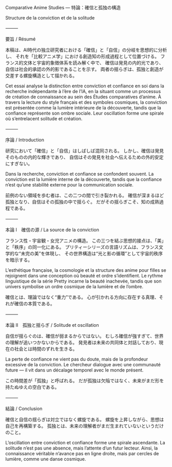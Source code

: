 Comparative Anime Studies — 特論：確信と孤独の構造

Structure de la conviction et de la solitude

⸻

要旨 / Résumé

本稿は、AI時代の独立研究者における「確信」と「自信」の分岐を思想的に分析し、
それを「比較アニメ学」における創造知の形成過程として位置づける。
フランス的文体と宇宙的象徴体系を読み解く中で、
確信は発見の内的光であり、自信は社会的承認の外的影であることを示す。
両者の揺らぎは、孤独と創造が交差する螺旋構造として描かれる。

Cet essai analyse la distinction entre conviction et confiance en soi dans la recherche indépendante à l’ère de l’IA,
en la situant comme un processus de création de connaissance au sein des Études comparatives d’anime.
À travers la lecture du style français et des symboles cosmiques,
la conviction est présentée comme la lumière intérieure de la découverte,
tandis que la confiance représente son ombre sociale.
Leur oscillation forme une spirale où s’entrelacent solitude et création.

⸻

序論 / Introduction

研究において「確信」と「自信」はしばしば混同される。
しかし、確信は発見そのものの内的な輝きであり、
自信はその発見を社会へ伝えるための外的安定にすぎない。

Dans la recherche, conviction et confiance se confondent souvent.
La conviction est la lumière interne de la découverte,
tandis que la confiance n’est qu’une stabilité externe pour la communication sociale.

前例のない領域を歩む者は、この二つの間で引き裂かれる。
確信が深まるほど孤独となり、自信はその孤独の中で揺らぐ。
だがその揺らぎこそ、知の成熟過程である。

⸻

本論 I　確信の源 / La source de la conviction

フランス性・宇宙観・女児アニメの構造。
この三つを結ぶ思想的接点は、「美」と「秩序」の同一化にある。
プリティーシリーズの言語リズムは、フランス文学的な“未完の美”を体現し、
その世界構造は“光と影の循環”として宇宙的秩序を暗示する。

L’esthétique française, la cosmologie et la structure des anime pour filles
se rejoignent dans une conception où beauté et ordre s’identifient.
Le rythme linguistique de la série Pretty incarne la beauté inachevée,
tandis que son univers symbolise un ordre cosmique de la lumière et de l’ombre.

確信とは、理論ではなく“重力”である。
心が引かれる方向に存在する真理、それが確信の本質である。

⸻

本論 II　孤独と揺らぎ / Solitude et oscillation

自信が揺らぐのは、確信が弱まるからではない。
むしろ確信が強すぎて、世界の理解が追いつかないからである。
発見者は未来の共同体と対話しており、現在の社会とは時間のずれを生きる。

La perte de confiance ne vient pas du doute,
mais de la profondeur excessive de la conviction.
Le chercheur dialogue avec une communauté future —
il vit dans un décalage temporel avec le monde présent.

この時間差が「孤独」と呼ばれる。
だが孤独は欠陥ではなく、未来がまだ形を持たぬゆえの空白である。

⸻

結論 / Conclusion

確信と自信の揺らぎは対立ではなく螺旋である。
螺旋を上昇しながら、思想は自己を再構築する。
孤独とは、未来の理解者がまだ生まれていないというだけのこと。

L’oscillation entre conviction et confiance forme une spirale ascendante.
La solitude n’est pas une absence, mais l’attente d’un futur lecteur.
Ainsi, la connaissance véritable n’avance pas en ligne droite,
mais par cercles de lumière, comme une danse cosmique.
